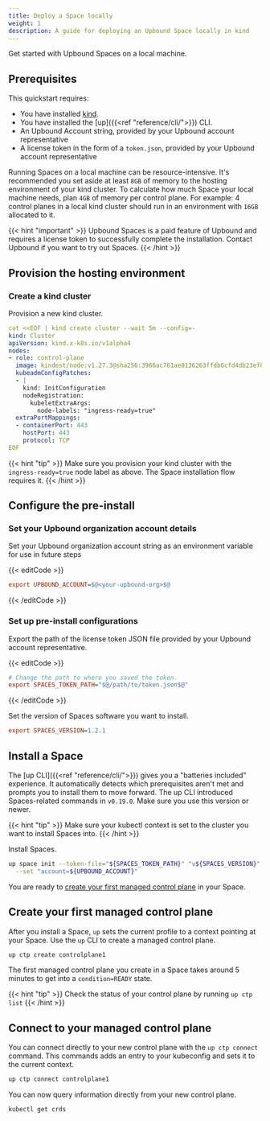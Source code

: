 ```yaml
---
title: Deploy a Space locally
weight: 1
description: A guide for deploying an Upbound Space locally in kind
---
```


Get started with Upbound Spaces on a local machine.

## Prerequisites

This quickstart requires:

- You have installed [kind](https://kind.sigs.k8s.io/).
- You have installed the [up]({{<ref "reference/cli/">}}) CLI.
- An Upbound Account string, provided by your Upbound account representative
- A license token in the form of a `token.json`, provided by your Upbound account representative

Running Spaces on a local machine can be resource-intensive. It's recommended you set aside at least `8GB` of memory to the hosting environment of your kind cluster. To calculate how much Space your local machine needs, plan `4GB` of memory per control plane. For example: 4 control planes in a local kind cluster should run in an environment with `16GB` allocated to it.

{{< hint "important" >}}
Upbound Spaces is a paid feature of Upbound and requires a license token to successfully complete the installation. Contact Upbound if you want to try out Spaces. 
{{< /hint >}}

## Provision the hosting environment

### Create a kind cluster
Provision a new kind cluster.

```yaml
cat <<EOF | kind create cluster --wait 5m --config=-
kind: Cluster
apiVersion: kind.x-k8s.io/v1alpha4
nodes:
- role: control-plane
  image: kindest/node:v1.27.3@sha256:3966ac761ae0136263ffdb6cfd4db23ef8a83cba8a463690e98317add2c9ba72
  kubeadmConfigPatches:
  - |
    kind: InitConfiguration
    nodeRegistration:
      kubeletExtraArgs:
        node-labels: "ingress-ready=true"    
  extraPortMappings:
  - containerPort: 443
    hostPort: 443
    protocol: TCP
EOF
```

{{< hint "tip" >}}
Make sure you provision your kind cluster with the `ingress-ready=true` node label as above. The Space installation flow requires it.
{{< /hint >}}

## Configure the pre-install

### Set your Upbound organization account details

Set your Upbound organization account string as an environment variable for use in future steps

{{< editCode >}}
```ini
export UPBOUND_ACCOUNT=$@<your-upbound-org>$@
```
{{< /editCode >}}

### Set up pre-install configurations

Export the path of the license token JSON file provided by your Upbound account representative.

{{< editCode >}}
```ini {copy-lines="2"}
# Change the path to where you saved the token.
export SPACES_TOKEN_PATH="$@/path/to/token.json$@"
```
{{< /editCode >}}

Set the version of Spaces software you want to install.

```ini
export SPACES_VERSION=1.2.1
```

## Install a Space

The [up CLI]({{<ref "reference/cli/">}}) gives you a "batteries included" experience. It automatically detects which prerequisites aren't met and prompts you to install them to move forward. The up CLI introduced Spaces-related commands in `v0.19.0`. Make sure you use this version or newer.

{{< hint "tip" >}}
Make sure your kubectl context is set to the cluster you want to install Spaces into.
{{< /hint >}}

Install Spaces.

```bash
up space init --token-file="${SPACES_TOKEN_PATH}" "v${SPACES_VERSION}" \
  --set "account=${UPBOUND_ACCOUNT}"
```

You are ready to [create your first managed control plane](#create-your-first-managed-control-plane) in your Space.

## Create your first managed control plane

After you install a Space, `up` sets the current profile to a context pointing at your Space. Use the `up` CLI to create a managed control plane. 

```bash
up ctp create controlplane1
```

The first managed control plane you create in a Space takes around 5 minutes to get into a `condition=READY` state. 


{{< hint "tip" >}}
Check the status of your control plane by running `up ctp list`
{{< /hint >}}

## Connect to your managed control plane

You can connect directly to your new control plane with the `up ctp connect` command. This commands adds an entry to your kubeconfig and sets it to the current context.

```bash
up ctp connect controlplane1
```

You can now query information directly from your new control plane.

```bash
kubectl get crds
```